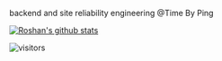 backend and site reliability engineering @Time By Ping

[![Roshan's github stats](https://github-readme-stats.vercel.app/api?username=roshbhatia&show_icons=true&theme=synthwave)](https://github.com/anuraghazra/github-readme-stats)

![visitors](https://visitor-badge.glitch.me/badge?page_id=roshbhatia.visitor-badge)
